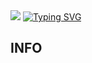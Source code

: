 <img src="https://capsule-render.vercel.app/api?type=waving&color=auto&height=150&section=header&color=02E0BA" />
<a href="https://git.io/typing-svg"><img src="https://readme-typing-svg.demolab.com?font=Emblema+One&size=50&duration=6000&pause=1000&color=BDF2C5&center=true&vCenter=true&width=1000&height=110&lines=%EB%B0%B1%EC%97%94%EB%93%9C+%EA%B0%9C%EB%B0%9C%EC%9E%90+%EC%8B%A0%EB%AF%BC%EC%B1%84%EC%9E%85%EB%8B%88%EB%8B%A4;Hello%2C+I'm+minchae+Shin;Backend+Developer" alt="Typing SVG" /></a>
<h2>INFO</h2>
